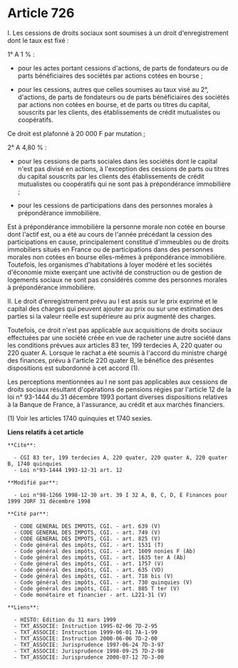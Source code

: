 # Article 726

I. Les cessions de droits sociaux sont soumises à un droit d'enregistrement dont le taux est fixé :

1° A 1 % :

- pour les actes portant cessions d'actions, de parts de fondateurs ou de parts bénéficiaires des sociétés par actions cotées
en bourse ;

- pour les cessions, autres que celles soumises au taux visé au 2°, d'actions, de parts de fondateurs ou de parts
bénéficiaires des sociétés par actions non cotées en bourse, et de parts ou titres du capital, souscrits par les clients, des
établissements de crédit mutualistes ou coopératifs.

Ce droit est plafonné à 20 000 F par mutation ;

2° A 4,80 % :

- pour les cessions de parts sociales dans les sociétés dont le capital n'est pas divisé en actions, à l'exception des
cessions de parts ou titres du capital souscrits par les clients des établissements de crédit mutualistes ou coopératifs qui
ne sont pas à prépondérance immobilière ;

- pour les cessions de participations dans des personnes morales à prépondérance immobilière.

Est à prépondérance immobilière la personne morale non cotée en bourse dont l'actif est, ou a été au cours de l'année
précédant la cession des participations en cause, principalement constitué d'immeubles ou de droits immobiliers situés en
France ou de participations dans des personnes morales non cotées en bourse elles-mêmes à prépondérance immobilière.
Toutefois, les organismes d'habitations à loyer modéré et les sociétés d'économie mixte exerçant une activité de construction
ou de gestion de logements sociaux ne sont pas considérés comme des personnes morales à prépondérance immobilière.

II. Le droit d'enregistrement prévu au I est assis sur le prix exprimé et le capital des charges qui peuvent ajouter au prix
ou sur une estimation des parties si la valeur réelle est supérieure au prix augmenté des charges.

Toutefois, ce droit n'est pas applicable aux acquisitions de droits sociaux effectuées par une société créée en vue de
racheter une autre société dans les conditions prévues aux articles 83 ter, 199 terdecies A, 220 quater ou 220 quater A.
Lorsque le rachat a été soumis à l'accord du ministre chargé des finances, prévu à l'article 220 quater B, le bénéfice des
présentes dispositions est subordonné à cet accord (1).

Les perceptions mentionnées au I ne sont pas applicables aux cessions de droits sociaux résultant d'opérations de pensions
régies par l'article 12 de la loi n° 93-1444 du 31 décembre 1993 portant diverses dispositions relatives à la Banque de
France, à l'assurance, au crédit et aux marchés financiers.

(1) Voir les articles 1740 quinquies et 1740 sexies.

**Liens relatifs à cet article**

	**Cite**:

	  - CGI 83 ter, 199 terdecies A, 220 quater, 220 quater A, 220 quater B, 1740 quinquies
	  - Loi n°93-1444 1993-12-31 art. 12

	**Modifié par**:

	  - Loi n°98-1266 1998-12-30 art. 39 I 32 A, B, C, D, E Finances pour 1999 JORF 31 décembre 1998

	**Cité par**:

	  - CODE GENERAL DES IMPOTS, CGI. - art. 639 (V)
	  - CODE GENERAL DES IMPOTS, CGI. - art. 749 (V)
	  - CODE GENERAL DES IMPOTS, CGI. - art. 825 (V)
	  - Code général des impôts, CGI. - art. 1531 (T)
	  - Code général des impôts, CGI. - art. 1609 nonies F (Ab)
	  - Code général des impôts, CGI. - art. 1635 ter A (Ab)
	  - Code général des impôts, CGI. - art. 1757 (V)
	  - Code général des impôts, CGI. - art. 635 (VD)
	  - Code général des impôts, CGI. - art. 718 bis (V)
	  - Code général des impôts, CGI. - art. 730 quinquies (V)
	  - Code général des impôts, CGI. - art. 885 T ter (V)
	  - Code monétaire et financier - art. L221-31 (V)

	**Liens**:

	  - HISTO: Edition du 31 mars 1999
	  - TXT_ASSOCIE: Instruction 1995-02-06 7D-2-95
	  - TXT_ASSOCIE: Instruction 1999-06-01 7A-1-99
	  - TXT_ASSOCIE: Instruction 2000-06-06 7D-2-00
	  - TXT_ASSOCIE: Jurisprudence 1997-06-24 7D-3-97
	  - TXT_ASSOCIE: Jurisprudence 1998-09-25 7D-2-98
	  - TXT_ASSOCIE: Jurisprudence 2000-07-12 7D-3-00
